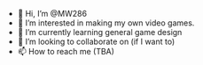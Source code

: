 - 👋 Hi, I’m @MW286
- 👀 I’m interested in making my own video games.
- 🌱 I’m currently learning general game design
- 💞️ I’m looking to collaborate on (if I want to)
- 📫 How to reach me (TBA)

<!---
MW286/MW286 is a ✨ special ✨ repository because its `README.md` (this file) appears on your GitHub profile.
You can click the Preview link to take a look at your changes.
--->
